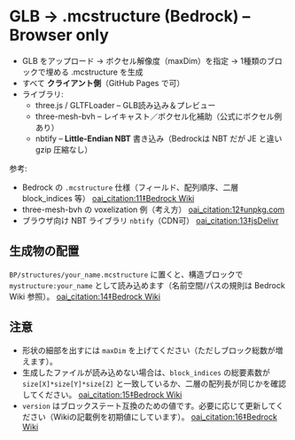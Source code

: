 # GLB → .mcstructure (Bedrock) – Browser only

- GLB をアップロード → ボクセル解像度（maxDim）を指定 → 1種類のブロックで埋める .mcstructure を生成
- すべて **クライアント側**（GitHub Pages で可）
- ライブラリ:
  - three.js / GLTFLoader – GLB読み込み＆プレビュー
  - three-mesh-bvh – レイキャスト／ボクセル化補助（公式にボクセル例あり）  
  - nbtify – **Little-Endian NBT** 書き込み（Bedrockは NBT だが JE と違い gzip 圧縮なし）  

参考:  
- Bedrock の `.mcstructure` 仕様（フィールド、配列順序、二層 block_indices 等） [oai_citation:11‡Bedrock Wiki](https://wiki.bedrock.dev/nbt/mcstructure)  
- three-mesh-bvh の voxelization 例（考え方） [oai_citation:12‡unpkg.com](https://unpkg.com/browse/three-mesh-bvh%400.7.4/README.md?utm_source=chatgpt.com)  
- ブラウザ向け NBT ライブラリ `nbtify`（CDN可） [oai_citation:13‡jsDelivr](https://www.jsdelivr.com/package/npm/nbtify)

## 生成物の配置
`BP/structures/your_name.mcstructure` に置くと、構造ブロックで `mystructure:your_name` として読み込めます（名前空間/パスの規則は Bedrock Wiki 参照）。 [oai_citation:14‡Bedrock Wiki](https://wiki.bedrock.dev/nbt/mcstructure)

## 注意
- 形状の細部を出すには `maxDim` を上げてください（ただしブロック総数が増えます）。
- 生成したファイルが読み込めない場合は、`block_indices` の総要素数が `size[X]*size[Y]*size[Z]` と一致しているか、二層の配列長が同じかを確認してください。 [oai_citation:15‡Bedrock Wiki](https://wiki.bedrock.dev/nbt/mcstructure)
- `version` はブロックステート互換のための値です。必要に応じて更新してください（Wikiの記載例を初期値にしています）。 [oai_citation:16‡Bedrock Wiki](https://wiki.bedrock.dev/nbt/mcstructure)